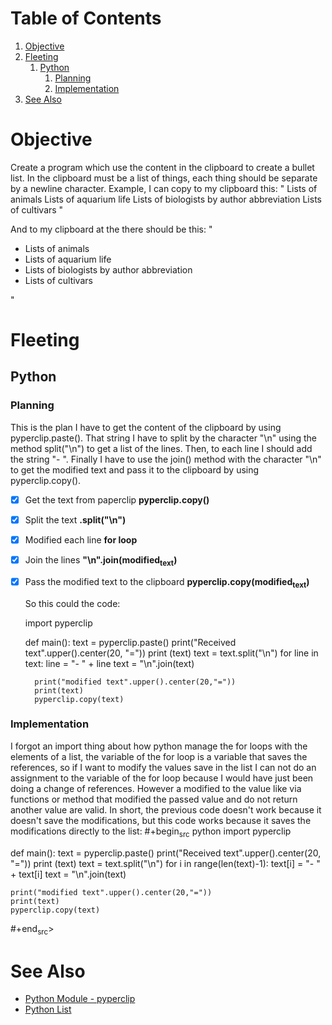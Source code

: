 
# Table of Contents

1.  [Objective](#orgbbed9a5)
2.  [Fleeting](#org5ac1f7b)
    1.  [Python](#orgdc4e5eb)
        1.  [Planning](#orgfb0c721)
        2.  [Implementation](#org8130147)
3.  [See Also](#org91155a3)



<a id="orgbbed9a5"></a>

# Objective

Create a program which use the content in the clipboard to create a bullet list. In the clipboard must be a list of things, each thing should be separate by a newline character. Example, I can copy to my clipboard this:
"
Lists of animals
Lists of aquarium life
Lists of biologists by author abbreviation
Lists of cultivars
"

And to my clipboard at the there should be this:
"

-   Lists of animals
-   Lists of aquarium life
-   Lists of biologists by author abbreviation
-   Lists of cultivars

"


<a id="org5ac1f7b"></a>

# Fleeting


<a id="orgdc4e5eb"></a>

## Python


<a id="orgfb0c721"></a>

### Planning

This is the plan I have to get the content of the clipboard by using pyperclip.paste(). That string I have to split by the character "\n" using the method split("\n") to get a list of the lines. Then, to each line I should add the string "- ". Finally I have to use the join() method with the character "\n" to get the modified text and pass it to the clipboard by using pyperclip.copy().

-   [X] Get the text from paperclip **pyperclip.copy()**
-   [X] Split the text **.split("\n")**
-   [X] Modified each line **for loop**
-   [X] Join the lines **"\n".join(modified<sub>text</sub>)**
-   [X] Pass the modified text to the clipboard **pyperclip.copy(modified<sub>text</sub>)**
    
    So this could the code:

    import pyperclip
    
    def main():
        text = pyperclip.paste()
        print("Received text".upper().center(20, "="))
        print (text)
        text = text.split("\n")
        for line in text:
            line = "- " + line
        text = "\n".join(text)
    
        print("modified text".upper().center(20,"="))
        print(text)
        pyperclip.copy(text)


<a id="org8130147"></a>

### Implementation

I forgot an import thing about how python manage the for loops with the elements of a list, the variable of the for loop is a variable that saves the references, so if I want to modify the values save in the list I can not do an assignment to the variable of the for loop because I would have just been doing a change of references. However a modified to the value like via functions or method that modified the passed value and do not return another value are valid. In short, the previous code doesn't work because it doesn't save the modifications, but this code works because it saves the modifications directly to the list:
\#+begin<sub>src</sub> python
import pyperclip 

def main():
    text = pyperclip.paste()
    print("Received text".upper().center(20, "="))
    print (text)
    text = text.split("\n")
    for i in range(len(text)-1):
        text[i] = "- " + text[i]
    text = "\n".join(text)

    print("modified text".upper().center(20,"="))
    print(text)
    pyperclip.copy(text)
\#+end<sub>src</sub>>


<a id="org91155a3"></a>

# See Also

-   [Python Module - pyperclip](20250117103301-python_module_pyperclip.md)
-   [Python List](20250111131854-python_list.md)

